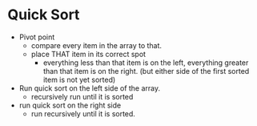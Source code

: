 # Quick Sort 

- Pivot point 
  - compare every item in the array to that. 
  - place THAT item in its correct spot
    - everything less than that item is on the left, everything greater than that item is on the right. (but either side of the first sorted item is not yet sorted)
- Run quick sort on the left side of the array. 
  - recursively run until it is sorted 
- run quick sort on the right side
  - run recursively until it is sorted. 